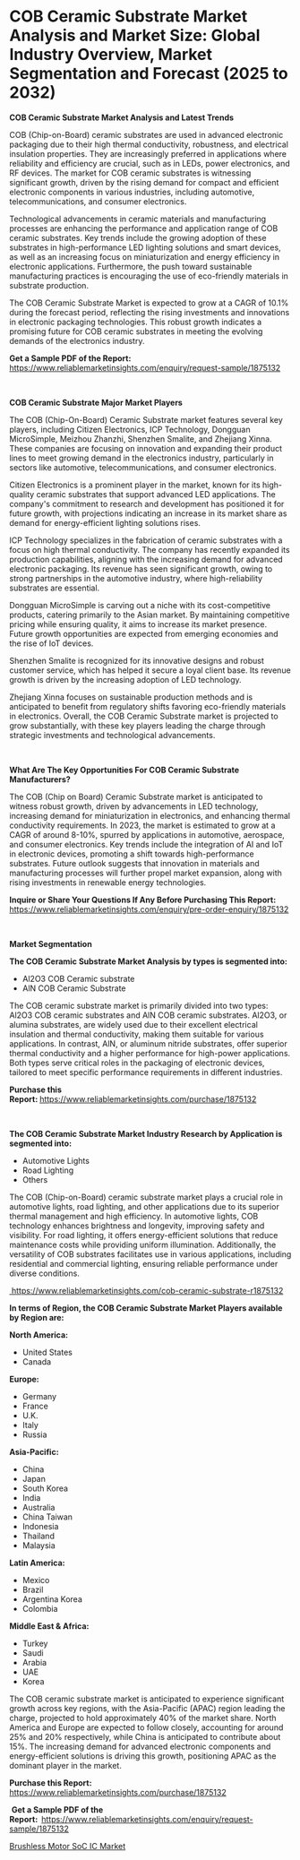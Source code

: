 <p><h1>COB Ceramic Substrate Market Analysis and Market Size: Global Industry Overview, Market Segmentation and Forecast (2025 to 2032)</h1></p><p><strong>COB Ceramic Substrate Market Analysis and Latest Trends</strong></p>
<p><p>COB (Chip-on-Board) ceramic substrates are used in advanced electronic packaging due to their high thermal conductivity, robustness, and electrical insulation properties. They are increasingly preferred in applications where reliability and efficiency are crucial, such as in LEDs, power electronics, and RF devices. The market for COB ceramic substrates is witnessing significant growth, driven by the rising demand for compact and efficient electronic components in various industries, including automotive, telecommunications, and consumer electronics.</p><p>Technological advancements in ceramic materials and manufacturing processes are enhancing the performance and application range of COB ceramic substrates. Key trends include the growing adoption of these substrates in high-performance LED lighting solutions and smart devices, as well as an increasing focus on miniaturization and energy efficiency in electronic applications. Furthermore, the push toward sustainable manufacturing practices is encouraging the use of eco-friendly materials in substrate production.</p><p>The COB Ceramic Substrate Market is expected to grow at a CAGR of 10.1% during the forecast period, reflecting the rising investments and innovations in electronic packaging technologies. This robust growth indicates a promising future for COB ceramic substrates in meeting the evolving demands of the electronics industry.</p></p>
<p><strong>Get a Sample PDF of the Report:&nbsp;</strong> <a href="https://www.reliablemarketinsights.com/enquiry/request-sample/1875132?utm_campaign=3584&utm_medium=2&utm_source=Github&utm_content=ia&utm_term=07042025&utm_id=cob-ceramic-substrate">https://www.reliablemarketinsights.com/enquiry/request-sample/1875132</a></p>
<p>&nbsp;</p>
<p><strong>COB Ceramic Substrate Major Market Players</strong></p>
<p><p>The COB (Chip-On-Board) Ceramic Substrate market features several key players, including Citizen Electronics, ICP Technology, Dongguan MicroSimple, Meizhou Zhanzhi, Shenzhen Smalite, and Zhejiang Xinna. These companies are focusing on innovation and expanding their product lines to meet growing demand in the electronics industry, particularly in sectors like automotive, telecommunications, and consumer electronics.</p><p>Citizen Electronics is a prominent player in the market, known for its high-quality ceramic substrates that support advanced LED applications. The company's commitment to research and development has positioned it for future growth, with projections indicating an increase in its market share as demand for energy-efficient lighting solutions rises.</p><p>ICP Technology specializes in the fabrication of ceramic substrates with a focus on high thermal conductivity. The company has recently expanded its production capabilities, aligning with the increasing demand for advanced electronic packaging. Its revenue has seen significant growth, owing to strong partnerships in the automotive industry, where high-reliability substrates are essential.</p><p>Dongguan MicroSimple is carving out a niche with its cost-competitive products, catering primarily to the Asian market. By maintaining competitive pricing while ensuring quality, it aims to increase its market presence. Future growth opportunities are expected from emerging economies and the rise of IoT devices.</p><p>Shenzhen Smalite is recognized for its innovative designs and robust customer service, which has helped it secure a loyal client base. Its revenue growth is driven by the increasing adoption of LED technology.</p><p>Zhejiang Xinna focuses on sustainable production methods and is anticipated to benefit from regulatory shifts favoring eco-friendly materials in electronics. Overall, the COB Ceramic Substrate market is projected to grow substantially, with these key players leading the charge through strategic investments and technological advancements.</p></p>
<p>&nbsp;</p>
<p><strong>What Are The Key Opportunities For COB Ceramic Substrate Manufacturers?</strong></p>
<p><p>The COB (Chip on Board) Ceramic Substrate market is anticipated to witness robust growth, driven by advancements in LED technology, increasing demand for miniaturization in electronics, and enhancing thermal conductivity requirements. In 2023, the market is estimated to grow at a CAGR of around 8-10%, spurred by applications in automotive, aerospace, and consumer electronics. Key trends include the integration of AI and IoT in electronic devices, promoting a shift towards high-performance substrates. Future outlook suggests that innovation in materials and manufacturing processes will further propel market expansion, along with rising investments in renewable energy technologies.</p></p>
<p><strong>Inquire or Share Your Questions If Any Before Purchasing This Report:</strong> <a href="https://www.reliablemarketinsights.com/enquiry/pre-order-enquiry/1875132?utm_campaign=3584&utm_medium=2&utm_source=Github&utm_content=ia&utm_term=07042025&utm_id=cob-ceramic-substrate">https://www.reliablemarketinsights.com/enquiry/pre-order-enquiry/1875132</a></p>
<p>&nbsp;</p>
<p><strong>Market Segmentation</strong></p>
<p><strong>The COB Ceramic Substrate Market Analysis by types is segmented into:</strong></p>
<p><ul><li>Al2O3 COB Ceramic substrate</li><li>AlN COB Ceramic Substrate</li></ul></p>
<p><p>The COB ceramic substrate market is primarily divided into two types: Al2O3 COB ceramic substrates and AlN COB ceramic substrates. Al2O3, or alumina substrates, are widely used due to their excellent electrical insulation and thermal conductivity, making them suitable for various applications. In contrast, AlN, or aluminum nitride substrates, offer superior thermal conductivity and a higher performance for high-power applications. Both types serve critical roles in the packaging of electronic devices, tailored to meet specific performance requirements in different industries.</p></p>
<p><strong>Purchase this Report:&nbsp;</strong><a href="https://www.reliablemarketinsights.com/purchase/1875132?utm_campaign=3584&utm_medium=2&utm_source=Github&utm_content=ia&utm_term=07042025&utm_id=cob-ceramic-substrate">https://www.reliablemarketinsights.com/purchase/1875132</a></p>
<p>&nbsp;</p>
<p><strong>The COB Ceramic Substrate Market Industry Research by Application is segmented into:</strong></p>
<p><ul><li>Automotive Lights</li><li>Road Lighting</li><li>Others</li></ul></p>
<p><p>The COB (Chip-on-Board) ceramic substrate market plays a crucial role in automotive lights, road lighting, and other applications due to its superior thermal management and high efficiency. In automotive lights, COB technology enhances brightness and longevity, improving safety and visibility. For road lighting, it offers energy-efficient solutions that reduce maintenance costs while providing uniform illumination. Additionally, the versatility of COB substrates facilitates use in various applications, including residential and commercial lighting, ensuring reliable performance under diverse conditions.</p></p>
<p><a href="https://www.reliablemarketinsights.com/cob-ceramic-substrate-r1875132?utm_campaign=3584&utm_medium=2&utm_source=Github&utm_content=ia&utm_term=07042025&utm_id=cob-ceramic-substrate">&nbsp;https://www.reliablemarketinsights.com/cob-ceramic-substrate-r1875132</a></p>
<p><strong>In terms of Region, the COB Ceramic Substrate Market Players available by Region are:</strong></p>
<p>
    <p> <strong> North America: </strong>
        <ul>
            <li>United States</li>
            <li>Canada</li>
        </ul>
        </p> 
    <p> <strong> Europe: </strong>
        <ul>
            <li>Germany</li>
            <li>France</li>
            <li>U.K.</li>
            <li>Italy</li>
            <li>Russia</li>
        </ul>
        </p> 
    <p> <strong> Asia-Pacific: </strong>
        <ul>
            <li>China</li>
            <li>Japan</li>
            <li>South Korea</li>
            <li>India</li>
            <li>Australia</li>
            <li>China Taiwan</li>
            <li>Indonesia</li>
            <li>Thailand</li>
            <li>Malaysia</li>
        </ul>
        </p> 
    <p> <strong> Latin America: </strong>
        <ul>
            <li>Mexico</li>
            <li>Brazil</li>
            <li>Argentina Korea</li>
            <li>Colombia</li>
        </ul>
        </p> 
    <p> <strong> Middle East & Africa: </strong>
        <ul>
            <li>Turkey</li>
            <li>Saudi</li>
            <li>Arabia</li>
            <li>UAE</li>
            <li>Korea</li>
        </ul>
    </p>
    </p>
<p><p>The COB ceramic substrate market is anticipated to experience significant growth across key regions, with the Asia-Pacific (APAC) region leading the charge, projected to hold approximately 40% of the market share. North America and Europe are expected to follow closely, accounting for around 25% and 20% respectively, while China is anticipated to contribute about 15%. The increasing demand for advanced electronic components and energy-efficient solutions is driving this growth, positioning APAC as the dominant player in the market.</p></p>
<p><strong>Purchase this Report: </strong><a href="https://www.reliablemarketinsights.com/purchase/1875132?utm_campaign=3584&utm_medium=2&utm_source=Github&utm_content=ia&utm_term=07042025&utm_id=cob-ceramic-substrate">https://www.reliablemarketinsights.com/purchase/1875132</a></p>
<p>&nbsp;<strong>Get a Sample PDF of the Report:&nbsp;&nbsp;</strong><a href="https://www.reliablemarketinsights.com/enquiry/request-sample/1875132?utm_campaign=3584&utm_medium=2&utm_source=Github&utm_content=ia&utm_term=07042025&utm_id=cob-ceramic-substrate">https://www.reliablemarketinsights.com/enquiry/request-sample/1875132</a></p>
<p><strong></strong></p>
<p><p><a href="https://github.com/zakkistuey/Market-Research-Report-List-1/blob/main/brushless-motor-soc-ic-market.md?utm_campaign=3584&utm_medium=2&utm_source=Github&utm_content=ia&utm_term=07042025&utm_id=cob-ceramic-substrate">Brushless Motor SoC IC Market</a></p></p>